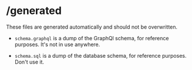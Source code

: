# /generated

These files are generated automatically and should not be overwritten.

- `schema.graphql` is a dump of the GraphQl schema, for reference purposes. It's not in use anywhere.

- `schema.sql` is a dump of the database schema, for reference purposes. Don't use it.
